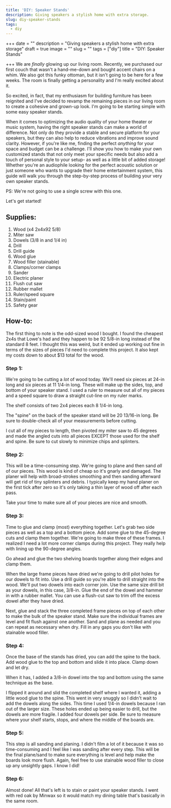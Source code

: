 ```yaml
---
title: 'DIY: Speaker Stands'
description: Giving speakers a stylish home with extra storage.
slug: diy-speaker-stands
tags:
  - diy
---
```


+++
date = ""
description = "Giving speakers a stylish home with extra storage"
draft = true
image = ""
slug = ""
tags = \["diy"]
title = "DIY: Speaker Stands"

+++
We are *finally* glowing up our living room. Recently, we purchased our first couch that wasn't a hand-me-down and bought accent chairs on a whim. We also got this funky ottoman, but it isn't going to be here for a few weeks. The room is finally getting a personality and I'm really excited about it.

So excited, in fact, that my enthusiasm for building furniture has been reignited and I've decided to revamp the remaining pieces in our living room to create a cohesive and grown-up look. I'm going to be starting simple with some easy speaker stands.

When it comes to optimizing the audio quality of your home theater or music system, having the right speaker stands can make a world of difference. Not only do they provide a stable and secure platform for your speakers, but they can also help to reduce vibrations and improve sound clarity. However, if you're like me, finding the perfect *anything* for your space and budget can be a challenge. I'll show you how to make your own customized stands that not only meet your specific needs but also add a touch of personal style to your setup- as well as a little bit of added storage! Whether you're an audiophile looking for the perfect acoustic solution or just someone who wants to upgrade their home entertainment system, this guide will walk you through the step-by-step process of building your very own speaker stands.

PS: We're not going to use a single screw with this one.

Let's get started!

## Supplies:

1. Wood (x4 2x4x92 5/8)
2. Miter saw
3. Dowels (3/8 in and 1/4 in)
4. Drill
5. Drill guide
6. Wood glue
7. Wood filler (stainable)
8. Clamps/corner clamps
9. Sander
10. Electric planer
11. Flush cut saw
12. Rubber mallet
13. Ruler/speed square
14. Stain/paint
15. Safety gear

## How-to:

The first thing to note is the odd-sized wood I bought. I found the cheapest 2x4s that Lowe's had and they happen to be 92 5/8-in long instead of the standard 8 feet. I thought this was weird, but it ended up working out fine in terms of the sizes of pieces I'd need to complete this project. It also kept my costs down to about $13 total for the wood.

### Step 1:

We're going to be cutting a *lot* of wood today. We'll need six pieces at 24-in long and six pieces at 11 1/4-in long. These will make up the sides, top, and bottom of your speaker stand. I used a ruler to measure out all of my pieces and a speed square to draw a straight cut-line on my ruler marks.

The shelf consists of two 2x4 pieces each 8 1/4-in long.

The "spine" on the back of the speaker stand will be 20 13/16-in long. Be sure to double-check all of your measurements before cutting.

I cut all of my pieces to length, then pivoted my miter saw to 45 degrees and made the angled cuts into all pieces EXCEPT those used for the shelf and spine. Be sure to cut slowly to minimize chips and splinters.

### Step 2:

This will be a time-consuming step. We're going to plane and then sand *all* of our pieces. This wood is kind of cheap so it's gnarly and damaged. The planer will help with broad-strokes smoothing and then sanding afterward will get rid of tiny splinters and debris. I typically keep my hand planer on the first tick after zero so it's only taking a thin layer of wood off after each pass.

Take your time to make sure all of your pieces are nice and smooth.

### Step 3:

Time to glue and clamp (most) everything together. Let's grab two side pieces as well as a top and a bottom piece. Add some glue to the 45-degree cuts and clamp them together. We're going to make three of these frames. I realized I need a lot more corner clamps during this project. They really help with lining up the 90-degree angles.

Go ahead and glue the two shelving boards together along their edges and clamp them.

When the large frame pieces have dried we're going to drill pilot holes for our dowels to fit into. Use a drill guide so you're able to drill straight into the wood. We'll put two dowels into each corner join. Use the same size drill bit as your dowels, in this case, 3/8-in. Glue the end of the dowel and hammer in with a rubber mallet. You can use a flush-cut saw to trim off the excess dowel after they have dried.

Next, glue and stack the three completed frame pieces on top of each other to make the bulk of the speaker stand. Make sure the individual frames are level and fit flush against one another. Sand and plane as needed and you can repeat as necessary when dry. Fill in any gaps you don't like with stainable wood filler.

### Step 4:

Once the base of the stands has dried, you can add the spine to the back. Add wood glue to the top and bottom and slide it into place. Clamp down and let dry.

When it has, I added a 3/8-in dowel into the top and bottom using the same technique as the base.

I flipped it around and slid the completed shelf where I wanted it, adding a little wood glue to the spine. This went in very snuggly so I didn't wait to add the dowels along the sides. This time I used 1/4-in dowels because I ran out of the larger size. These holes ended up being easier to drill, but the dowels are more fragile. I added four dowels per side. Be sure to measure where your shelf starts, stops, and where the middle of the boards are.

### Step 5:

This step is all sanding and planing. I didn't film a lot of it because it was so time-consuming and I feel like I was sanding after every step. This will be the final plane/sand to make sure everything is level and help make the boards look more flush. Again, feel free to use stainable wood filler to close up any unsightly gaps. I know I did!

### Step 6:

Almost done! All that's left is to stain or paint your speaker stands. I went with red oak by Minwax so it would match my dining table that's basically in the same room.

###
